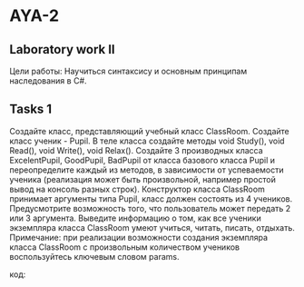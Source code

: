 # AYA-2
## Laboratory work II
Цели работы:
 Научиться синтаксису и основным принципам наследования в C#.

## Tasks 1 
Создайте класс, представляющий учебный класс ClassRoom.
Создайте класс ученик - Pupil.
В теле класса создайте методы void Study(), void Read(), void Write(),
void Relax().
Создайте 3 производных класса ExcelentPupil, GoodPupil, BadPupil от
класса базового класса Pupil и переопределите каждый из методов, в
зависимости от успеваемости ученика (реализация может быть
произвольной, например простой вывод на консоль разных строк).
Конструктор класса ClassRoom принимает аргументы типа Pupil, класс
должен состоять из 4 учеников.
Предусмотрите возможность того, что пользователь может передать 2
или 3 аргумента.
Выведите информацию о том, как все ученики экземпляра класса
ClassRoom умеют учиться, читать, писать, отдыхать.
Примечание: при реализации возможности создания экземпляра класса
ClassRoom с произвольным количеством учеников воспользуйтесь
ключевым словом params.

код:
```sh

```
